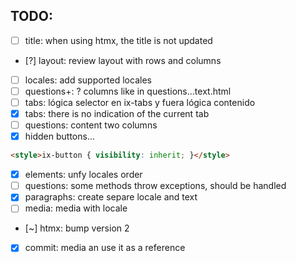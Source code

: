 
## TODO:

- [ ] title: when using htmx, the title is not updated
- [?] layout: review layout with rows and columns
- [ ] locales: add supported locales
- [ ] questions+: ? columns like in questions...text.html
- [ ] tabs: lógica selector en ix-tabs y fuera lógica contenido
- [X] tabs: there is no indication of the current tab
- [ ] questions: content two columns
- [X] hidden buttons...
``` html
<style>ix-button { visibility: inherit; }</style>
```
- [X] elements: unfy locales order
- [ ] questions: some methods throw exceptions, should be handled
- [X] paragraphs: create separe locale and text
- [ ] media: media with locale
- [~] htmx: bump version 2
- [X] commit: media an use it as a reference
